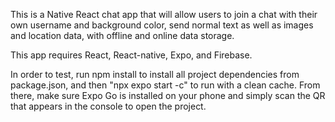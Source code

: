 This is a Native React chat app that will allow users to join a chat with their own username and background color, send normal text as well as images and location data, with offline and online data storage.

This app requires React, React-native, Expo, and Firebase. 

In order to test, run npm install to install all project dependencies from package.json, and then "npx expo start -c" to run with a clean cache.
From there, make sure Expo Go is installed on your phone and simply scan the QR that appears in the console to open the project.